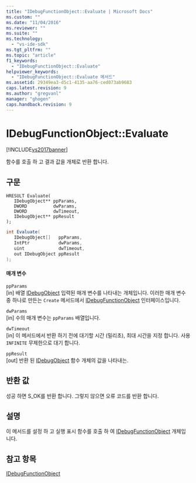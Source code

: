 ```yaml
---
title: "IDebugFunctionObject::Evaluate | Microsoft Docs"
ms.custom: ""
ms.date: "11/04/2016"
ms.reviewer: ""
ms.suite: ""
ms.technology: 
  - "vs-ide-sdk"
ms.tgt_pltfrm: ""
ms.topic: "article"
f1_keywords: 
  - "IDebugFunctionObject::Evaluate"
helpviewer_keywords: 
  - "IDebugFunctionObject::Evaluate 메서드"
ms.assetid: 29349ea3-d5c1-4135-aa76-ced073ab9683
caps.latest.revision: 9
ms.author: "gregvanl"
manager: "ghogen"
caps.handback.revision: 9
---
```

# IDebugFunctionObject::Evaluate
[!INCLUDE[vs2017banner](../../../code-quality/includes/vs2017banner.md)]

함수를 호출 하 고 결과 값을 개체로 반환 합니다.  
  
## 구문  
  
```cpp#  
HRESULT Evaluate(   
   IDebugObject** ppParams,  
   DWORD          dwParams,  
   DWORD          dwTimeout,  
   IDebugObject** ppResult  
);  
```  
  
```c#  
int Evaluate(  
   IDebugObject[]   ppParams,   
   IntPtr           dwParams,   
   uint             dwTimeout,   
   out IDebugObject ppResult  
);  
```  
  
#### 매개 변수  
 `ppParams`  
 \[in\] 배열 [IDebugObject](../../../extensibility/debugger/reference/idebugobject.md) 입력된 매개 변수를 나타내는 개체입니다.  이러한 매개 변수 중 하나로 만든는 `Create` 메서드에서 [IDebugFunctionObject](../../../extensibility/debugger/reference/idebugfunctionobject.md) 인터페이스입니다.  
  
 `dwParams`  
 \[in\] 수의 매개 변수는 `ppParams` 배열입니다.  
  
 `dwTimeout`  
 \[in\] 이 메서드에서 반환 하기 전에 대기할 시간 \(밀리초\), 최대 시간을 지정 합니다.  사용 `INFINITE` 무제한으로 대기 합니다.  
  
 `ppResult`  
 \[out\] 반환 된 [IDebugObject](../../../extensibility/debugger/reference/idebugobject.md) 함수 개체의 값을 나타내는.  
  
## 반환 값  
 성공 하면 S\_OK를 반환 합니다. 그렇지 않으면 오류 코드를 반환 합니다.  
  
## 설명  
 이 메서드를 설정 하 고 실행 표시 함수를 호출 하 여 [IDebugFunctionObject](../../../extensibility/debugger/reference/idebugfunctionobject.md) 개체입니다.  
  
## 참고 항목  
 [IDebugFunctionObject](../../../extensibility/debugger/reference/idebugfunctionobject.md)